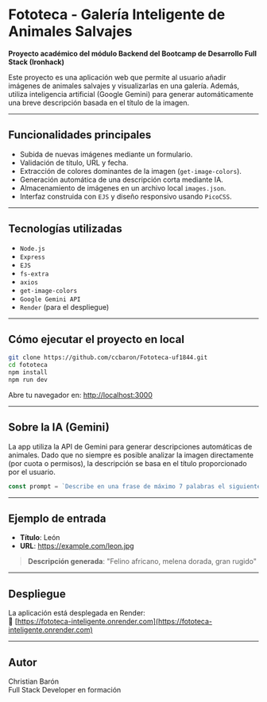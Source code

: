# Fototeca - Galería Inteligente de Animales Salvajes

**Proyecto académico del módulo Backend del Bootcamp de Desarrollo Full Stack (Ironhack)**

Este proyecto es una aplicación web que permite al usuario añadir imágenes de animales salvajes y visualizarlas en una galería. Además, utiliza inteligencia artificial (Google Gemini) para generar automáticamente una breve descripción basada en el título de la imagen.

---

## Funcionalidades principales

- Subida de nuevas imágenes mediante un formulario.
- Validación de título, URL y fecha.
- Extracción de colores dominantes de la imagen (`get-image-colors`).
- Generación automática de una descripción corta mediante IA.
- Almacenamiento de imágenes en un archivo local `images.json`.
- Interfaz construida con `EJS` y diseño responsivo usando `PicoCSS`.

---

## Tecnologías utilizadas

- `Node.js`
- `Express`
- `EJS`
- `fs-extra`
- `axios`
- `get-image-colors`
- `Google Gemini API`
- `Render` (para el despliegue)

---

## Cómo ejecutar el proyecto en local

```bash
git clone https://github.com/ccbaron/Fototeca-uf1844.git
cd fototeca
npm install
npm run dev
```

Abre tu navegador en: [http://localhost:3000](http://localhost:3000)

---

## Sobre la IA (Gemini)

La app utiliza la API de Gemini para generar descripciones automáticas de animales. Dado que no siempre es posible analizar la imagen directamente (por cuota o permisos), la descripción se basa en el título proporcionado por el usuario.

```js
const prompt = `Describe en una frase de máximo 7 palabras el siguiente animal: "${titulo}"`;
```

---

## Ejemplo de entrada

- **Título**: León
- **URL**: https://example.com/leon.jpg

> **Descripción generada**: "Felino africano, melena dorada, gran rugido"

---

## Despliegue

La aplicación está desplegada en Render:  
🔗 [https://fototeca-inteligente.onrender.com](https://fototeca-inteligente.onrender.com)

---

## Autor

Christian Barón  
Full Stack Developer en formación
